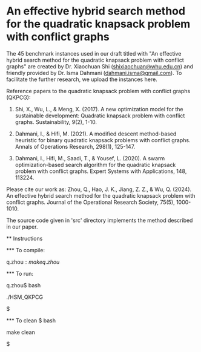 # An effective hybrid search method for the quadratic knapsack problem with conflict graphs
The 45 benchmark instances used in our draft titled with "An effective hybrid search method for the quadratic knapsack problem with conflict graphs" are created by Dr. Xiaochuan Shi (shixiaochuan@whu.edu.cn) and friendly provided by Dr. Isma Dahmani (dahmani.isma@gmail.com).  To facilitate the further research, we upload the instances here.

Reference papers to the quadratic knapsack problem with conflict graphs (QKPCG):
1. Shi, X., Wu, L., & Meng, X. (2017). A new optimization model for the sustainable development: Quadratic knapsack problem with conflict graphs. Sustainability, 9(2), 1-10.

2. Dahmani, I., & Hifi, M. (2021). A modified descent method-based heuristic for binary quadratic knapsack problems with conflict graphs. Annals of Operations Research, 298(1), 125-147.

3. Dahmani, I., Hifi, M., Saadi, T., & Yousef, L. (2020). A swarm optimization-based search algorithm for the quadratic knapsack problem with conflict graphs. Expert Systems with Applications, 148, 113224.

Please cite our work as:
Zhou, Q., Hao, J. K., Jiang, Z. Z., & Wu, Q. (2024). An effective hybrid search method for the quadratic knapsack problem with conflict graphs. Journal of the Operational Research Society, 75(5), 1000-1010.

The source code given in 'src' directory implements the method described in our paper. 

** Instructions

*** To compile:

q.zhou$: make
q.zhou$

*** To run:

q.zhou$ bash

./HSM_QKPCG           

$

*** To clean
$ bash

make clean

$



